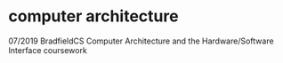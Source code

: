 # computer architecture
07/2019 BradfieldCS Computer Architecture and the Hardware/Software Interface coursework